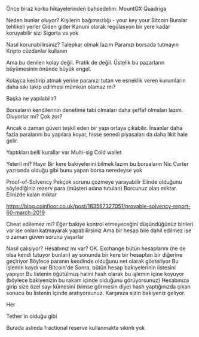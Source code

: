 Önce biraz korku hikayelerinden bahsedelim: 
MountGX
Quadriga

Neden bunlar oluyor?
Kişilerin bağımsızlığı - your key your Bitcoin
Buralar tehlikeli yerler
Giden gider
Kanuni olarak regülasyon bir yere kadar koruyabilir sizi
Sigorta vs yok


Nasıl korunabilirsiniz? 
Talepkar olmak lazım
Paranızı borsada tutmayın
Kripto cüzdanlar kullanın

Ama bu denilen kolay değil. Pratik de değil. Üstelik bu pazarların büyümesinin önünde büyük engel. 

Kolayca kestirip atmak yerine paranızı tutan ve esneklik veren kurumların daha sıkı takip edilmesi mümkün olamaz mı?

Başka ne yapılabilir? 

Borsaların kendilerinin denetime tabi olmaları daha şeffaf olmaları lazım. Oluyorlar mı? Çok zor?

Ancak o zaman güven teşkil eden bir yapı ortaya çıkabilir. İnsanlar daha fazla paralarını bu yapılara koyar, hisse senedi piyasaları da daha likit hale gelir. 


Yaptıkları belli kurallar var
Multi-sig
Cold wallet

Yeterli mi? Hayır
Bir kere bakiyelerini bilmek lazım bu borsaların
Nic Carter yazısında olduğu gibi bunu yapan borsa neredeyse yok

Proof-of-Solvency
Pekçok sorunu çozmeye yarayabilir
Elinde olduğunu söylediğiniz rezerv para (müşteri adına tutulan)
Borcunuz olan miktar
Elinizde kalan miktar

https://blog.coinfloor.co.uk/post/183567327051/provable-solvency-report-60-march-2019

Cheat edilemez mi? 
Eğer bakiye kontrol etmeyeceğini düşündüğünüz birileri var ise onları katmayarak yapabilirsiniz
Ama bir hesap bile dahil edilmez ise o zaman güven sorunu yaşarlar

Nasıl çalışıyor?
Hesabınız mı var? OK. 
Exchange bütün hesaplarını (ne de olsa kendi tutuyor bunları) ay sonunda bir kere bir hesaptan bir diğerine geçiriyor
Böylece paranın kendinde olduğunu net olarak gösteriyor 
Bu işlemin kaydı var Bitcoin'de
Sonra, bütün hesap bakiyelerinin listesini yapıyor
Bu listenin öğütülmüş halini hash olarak bu işlemin içine koyuyor (böylece bakiyenizin bu rakam içinde olduğunu görüyorsunuz)
Hesabınıza girip size özel sayı kümesini (kimse görmesin diye) hash yaptığınızda çıkan sonucu bu listenin içinde aratıyorsunuz. Karşınıza sizin bakiyeniz geliyor. 

Her 

Tether'in olduğu gibi

Burada aslında fractional reserve kullanmakta sıkıntı yok
